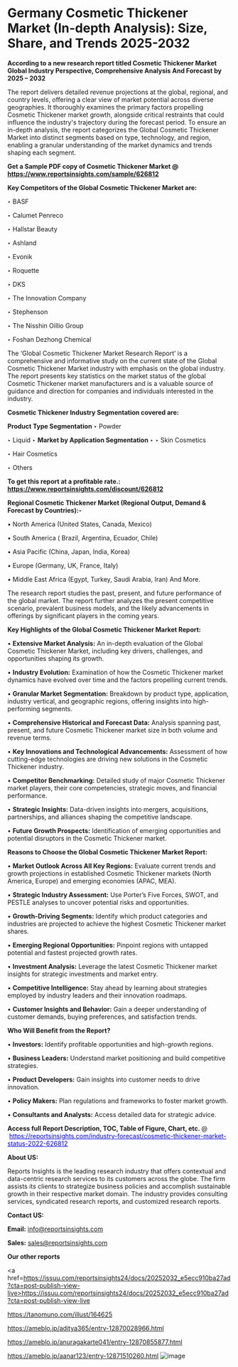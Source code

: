 # Germany Cosmetic Thickener Market (In-depth Analysis): Size, Share, and Trends 2025-2032

<strong>According to a new research report titled Cosmetic Thickener Market Global Industry Perspective, Comprehensive Analysis And Forecast by 2025 – 2032</strong>

The report delivers detailed revenue projections at the global, regional, and country levels, offering a clear view of market potential across diverse geographies. It thoroughly examines the primary factors propelling Cosmetic Thickener market growth, alongside critical restraints that could influence the industry's trajectory during the forecast period. To ensure an in-depth analysis, the report categorizes the Global Cosmetic Thickener Market into distinct segments based on type, technology, and region, enabling a granular understanding of the market dynamics and trends shaping each segment.

<strong>Get a Sample PDF copy of Cosmetic Thickener Market </strong><strong>@<a href=https://www.reportsinsights.com/sample/626812 style=color:#0000ff;> https://www.reportsinsights.com/sample/626812</a></strong></font>

<strong>Key Competitors of the Global Cosmetic Thickener Market are:</strong>

‣ BASF

‣ Calumet Penreco

‣ Hallstar Beauty

‣ Ashland

‣ Evonik

‣ Roquette

‣ DKS

‣ The Innovation Company

‣ Stephenson

‣ The Nisshin Oillio Group

‣ Foshan Dezhong Chemical

The ‘Global Cosmetic Thickener Market Research Report’ is a comprehensive and informative study on the current state of the Global Cosmetic Thickener Market industry with emphasis on the global industry. The report presents key statistics on the market status of the global Cosmetic Thickener market manufacturers and is a valuable source of guidance and direction for companies and individuals interested in the industry.

<strong>Cosmetic Thickener Industry Segmentation covered are:</strong>

<strong>Product Type Segmentation</strong>
‣
Powder

‣ Liquid
‣ 
<strong>Market by Application Segmentation</strong>
‣
‣  Skin Cosmetics

‣ Hair Cosmetics

‣ Others

<strong>To get this report at a profitable rate.: <a href=https://www.reportsinsights.com/discount/626812 style=color:#0000ff;>https://www.reportsinsights.com/discount/626812</a></strong></font>

<strong>Regional Cosmetic Thickener Market (Regional Output, Demand &amp; Forecast by Countries):-</strong>

• North America (United States, Canada, Mexico)

• South America ( Brazil, Argentina, Ecuador, Chile)

• Asia Pacific (China, Japan, India, Korea)

• Europe (Germany, UK, France, Italy)

• Middle East Africa (Egypt, Turkey, Saudi Arabia, Iran) And More.

The research report studies the past, present, and future performance of the global market. The report further analyzes the present competitive scenario, prevalent business models, and the likely advancements in offerings by significant players in the coming years.

<strong>Key Highlights of the Global Cosmetic Thickener Market Report:</strong>

• <strong>Extensive Market Analysis:</strong> An in-depth evaluation of the Global Cosmetic Thickener Market, including key drivers, challenges, and opportunities shaping its growth.

• <strong>Industry Evolution:</strong> Examination of how the Cosmetic Thickener market dynamics have evolved over time and the factors propelling current trends.

• <strong>Granular Market Segmentation:</strong> Breakdown by product type, application, industry vertical, and geographic regions, offering insights into high-performing segments.

• <strong>Comprehensive Historical and Forecast Data:</strong> Analysis spanning past, present, and future Cosmetic Thickener market size in both volume and revenue terms.

• <strong>Key Innovations and Technological Advancements:</strong> Assessment of how cutting-edge technologies are driving new solutions in the Cosmetic Thickener industry.

• <strong>Competitor Benchmarking:</strong> Detailed study of major Cosmetic Thickener market players, their core competencies, strategic moves, and financial performance.

• <strong>Strategic Insights:</strong> Data-driven insights into mergers, acquisitions, partnerships, and alliances shaping the competitive landscape.

• <strong>Future Growth Prospects:</strong> Identification of emerging opportunities and potential disruptors in the Cosmetic Thickener market.

<strong>Reasons to Choose the Global Cosmetic Thickener Market Report:</strong>

• <strong>Market Outlook Across All Key Regions:</strong> Evaluate current trends and growth projections in established Cosmetic Thickener markets (North America, Europe) and emerging economies (APAC, MEA).

• <strong>Strategic Industry Assessment:</strong> Use Porter’s Five Forces, SWOT, and PESTLE analyses to uncover potential risks and opportunities.

• <strong>Growth-Driving Segments:</strong> Identify which product categories and industries are projected to achieve the highest Cosmetic Thickener market shares.

• <strong>Emerging Regional Opportunities:</strong> Pinpoint regions with untapped potential and fastest projected growth rates.

• <strong>Investment Analysis:</strong> Leverage the latest Cosmetic Thickener market insights for strategic investments and market entry.

• <strong>Competitive Intelligence:</strong> Stay ahead by learning about strategies employed by industry leaders and their innovation roadmaps.

• <strong>Customer Insights and Behavior:</strong> Gain a deeper understanding of customer demands, buying preferences, and satisfaction trends.

<strong>Who Will Benefit from the Report?</strong>

• <strong>Investors:</strong> Identify profitable opportunities and high-growth regions.

• <strong>Business Leaders:</strong> Understand market positioning and build competitive strategies.

• <strong>Product Developers:</strong> Gain insights into customer needs to drive innovation.

• <strong>Policy Makers:</strong> Plan regulations and frameworks to foster market growth.

• <strong>Consultants and Analysts:</strong> Access detailed data for strategic advice.
</ul>
<strong>Access full Report Description, TOC, Table of Figure, Chart, etc. </strong>@  <a href=https://reportsinsights.com/industry-forecast/cosmetic-thickener-market-status-2022-626812 style=color:#0000ff;>https://reportsinsights.com/industry-forecast/cosmetic-thickener-market-status-2022-626812</a></font>

<strong><strong>About US</strong>:</strong>

Reports Insights is the leading research industry that offers contextual and data-centric research services to its customers across the globe. The firm assists its clients to strategize business policies and accomplish sustainable growth in their respective market domain. The industry provides consulting services, syndicated research reports, and customized research reports.

<strong>Contact US:</strong>

<p class=""""><b>Email:</b> <a href=mailto:info@reportsinsights.com>info@reportsinsights.com</a></p>
<p class=""""><b>Sales:</b> <a href=mailto:sales@reportsinsights.com>sales@reportsinsights.com</a></p>

<strong>Our other reports</strong>

<a href=https://issuu.com/reportsinsights24/docs/20252032_e5ecc910ba27ad?cta=post-publish-view-live>https://issuu.com/reportsinsights24/docs/20252032_e5ecc910ba27ad?cta=post-publish-view-live</a>

<a href=https://tanomuno.com/illust/164625>https://tanomuno.com/illust/164625</a>

<a href=https://ameblo.jp/aditya365/entry-12870028966.html>https://ameblo.jp/aditya365/entry-12870028966.html</a>

<a href=https://ameblo.jp/anuragakarte041/entry-12870855877.html>https://ameblo.jp/anuragakarte041/entry-12870855877.html</a>

<a href=https://ameblo.jp/aanar123/entry-12871510260.html>https://ameblo.jp/aanar123/entry-12871510260.html</a>
![image](https://github.com/user-attachments/assets/fd81bf01-7bb2-4985-923e-457c6f34ec3f)
